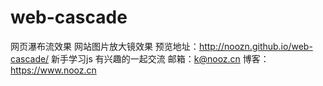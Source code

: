 # web-cascade
网页瀑布流效果
网站图片放大镜效果 预览地址：http://noozn.github.io/web-cascade/ 新手学习js 有兴趣的一起交流 邮箱：k@nooz.cn 博客：https://www.nooz.cn
